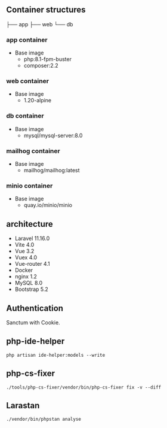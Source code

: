 ## Container structures

├── app
├── web
└── db

### app container

- Base image
  - php:8.1-fpm-buster
  - composer:2.2

### web container

- Base image
  - 1.20-alpine

### db container

- Base image
  - mysql/mysql-server:8.0

### mailhog container

- Base image
  - mailhog/mailhog:latest

### minio container

- Base image
  - quay.io/minio/minio

## architecture

- Laravel 11.16.0
- Vite 4.0
- Vue 3.2
- Vuex 4.0
- Vue-router 4.1
- Docker
- nginx 1.2
- MySQL 8.0
- Bootstrap 5.2

## Authentication

Sanctum with Cookie.

## php-ide-helper

```
php artisan ide-helper:models --write
```

## php-cs-fixer

```
./tools/php-cs-fixer/vendor/bin/php-cs-fixer fix -v --diff
```

## Larastan

```
./vendor/bin/phpstan analyse
```
